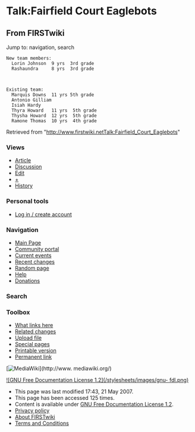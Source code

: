 # Talk:Fairfield Court Eaglebots

## From FIRSTwiki

Jump to: navigation, search

```
New team members:
  Lorin Johnson  9 yrs  3rd grade
  Rashaundra     8 yrs  3rd grade



Existing team:
  Marquis Downs  11 yrs 5th grade
  Antonio Gilliam
  Isiah Hardy
  Thyra Howard   11 yrs  5th grade
  Thysha Howard  12 yrs  5th grade
  Ramone Thomas  10 yrs  4th grade
```

Retrieved from "<http://www.firstwiki.netTalk:Fairfield_Court_Eaglebots>"

### Views

- [Article](Fairfield_Court_Eaglebots)
- [Discussion](Talk:Fairfield_Court_Eaglebots)
- [Edit](/index.php?title=Talk:Fairfield_Court_Eaglebots&action=edit)
- [+](/index.php?title=Talk:Fairfield_Court_Eaglebots&action=edit&section=new)
- [History](/index.php?title=Talk:Fairfield_Court_Eaglebots&action=history)

### Personal tools

- [Log in / create account](/index.php?title=Special:Userlogin&returnto=Talk:Fairfield_Court_Eaglebots)

[](Main_Page "Main Page")

### Navigation

- [Main Page](Main_Page)
- [Community portal](FIRSTwiki:Community_portal)
- [Current events](Current_events)
- [Recent changes](Special:Recentchanges)
- [Random page](Special:Random)
- [Help](Help:Contents)
- [Donations](FIRSTwiki:Site_support)

### Search

### Toolbox

- [What links here](Special:Whatlinkshere/Talk:Fairfield_Court_Eaglebots)
- [Related changes](Special:Recentchangeslinked/Talk:Fairfield_Court_Eaglebots)
- [Upload file](Special:Upload)
- [Special pages](Special:Specialpages)
- [Printable version](/index.php?title=Talk:Fairfield_Court_Eaglebots&printable=yes)
- [Permanent link](/index.php?title=Talk:Fairfield_Court_Eaglebots&oldid=60572)

[![MediaWiki](/skins/common/images/poweredby_mediawiki_88x31.png)](http://www.
mediawiki.org/)

[![GNU Free Documentation License 1.2](/stylesheets/images/gnu-
fdl.png)](http://www.gnu.org/copyleft/fdl.html)

- This page was last modified 17:43, 21 May 2007.
- This page has been accessed 125 times.
- Content is available under [GNU Free Documentation License 1.2](http://www.gnu.org/copyleft/fdl.html "http://www.gnu.org/copyleft/fdl.html").
- [Privacy policy](FIRSTwiki:Privacy_policy "FIRSTwiki:Privacy policy")
- [About FIRSTwiki](FIRSTwiki:About "FIRSTwiki:About")
- [Terms and Conditions](FIRSTwiki:Terms_and_conditions "FIRSTwiki:Terms and conditions")
